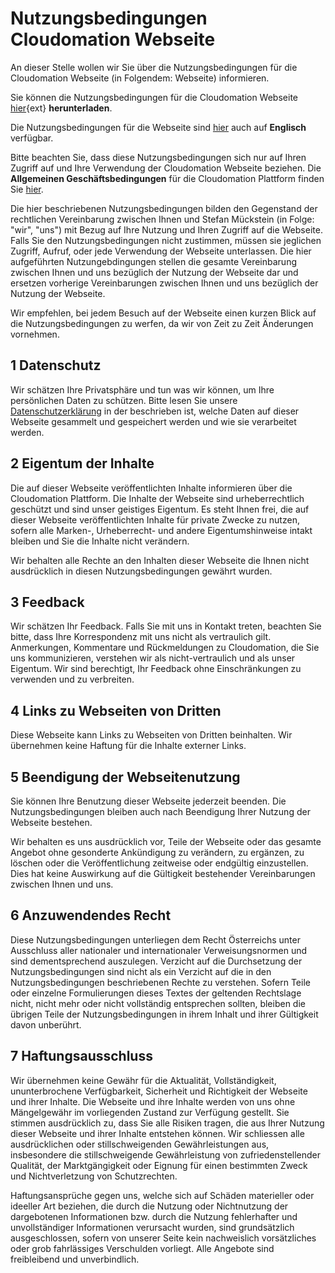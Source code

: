 # Nutzungsbedingungen Cloudomation Webseite

An dieser Stelle wollen wir Sie über die Nutzungsbedingungen für die Cloudomation Webseite (in Folgendem: Webseite) informieren.

Sie können die Nutzungsbedingungen für die Cloudomation Webseite [hier](/sitedata/downloads/Nutzungsbedingungen%20Cloudomation%20Webseite.pdf){ext} **herunterladen**.

Die Nutzungsbedingungen für die Webseite sind [hier](/site/Terms+of+use+website) auch auf **Englisch** verfügbar.

Bitte beachten Sie, dass diese Nutzungsbedingungen sich nur auf Ihren Zugriff auf und Ihre Verwendung der Cloudomation Webseite beziehen. Die **Allgemeinen Geschäftsbedingungen** für die Cloudomation Plattform finden Sie [hier](/site/General+Terms+and+Conditions).

Die hier beschriebenen Nutzungsbedingungen bilden den Gegenstand der rechtlichen Vereinbarung zwischen Ihnen und Stefan Mückstein (in Folge: "wir", "uns")  mit Bezug auf Ihre Nutzung und Ihren Zugriff auf die Webseite.  Falls Sie den Nutzungsbedingungen nicht zustimmen, müssen sie jeglichen Zugriff, Aufruf, oder jede Verwendung der Webseite unterlassen. Die hier aufgeführten Nutzungebdingungen stellen die gesamte Vereinbarung zwischen Ihnen und uns bezüglich der Nutzung der Webseite dar und ersetzen vorherige Vereinbarungen zwischen Ihnen und uns bezüglich der Nutzung der Webseite.

Wir empfehlen, bei jedem Besuch auf der Webseite einen kurzen Blick auf die Nutzungsbedingungen zu werfen, da wir von Zeit zu Zeit Änderungen vornehmen.

## 1 Datenschutz
Wir schätzen Ihre Privatsphäre und tun was wir können, um Ihre persönlichen Daten zu schützen. Bitte lesen Sie unsere [Datenschutzerklärung](/Datenschutzerklärung) in der beschrieben ist, welche Daten auf dieser Webseite gesammelt und gespeichert werden und wie sie verarbeitet werden.

## 2 Eigentum der Inhalte
Die auf dieser Webseite veröffentlichten Inhalte informieren über die Cloudomation Plattform. Die Inhalte der Webseite sind urheberrechtlich geschützt und sind unser geistiges Eigentum. Es steht Ihnen frei, die auf dieser Webseite veröffentlichten Inhalte für private Zwecke zu nutzen, sofern alle Marken-, Urheberrecht- und andere Eigentumshinweise intakt bleiben und Sie die Inhalte nicht verändern.

Wir behalten alle Rechte an den Inhalten dieser Webseite die Ihnen nicht ausdrücklich in diesen Nutzungsbedingungen gewährt wurden.

## 3 Feedback
Wir schätzen Ihr Feedback. Falls Sie mit uns in Kontakt treten, beachten Sie bitte, dass Ihre Korrespondenz mit uns nicht als vertraulich gilt. Anmerkungen, Kommentare und Rückmeldungen zu Cloudomation, die Sie uns kommunizieren, verstehen wir als nicht-vertraulich und als unser Eigentum. Wir sind berechtigt, Ihr Feedback ohne Einschränkungen zu verwenden und zu verbreiten.

## 4 Links zu Webseiten von Dritten
Diese Webseite kann Links zu Webseiten von Dritten beinhalten. Wir übernehmen keine Haftung für die Inhalte externer Links.

## 5 Beendigung der Webseitenutzung
Sie können Ihre Benutzung dieser Webseite jederzeit beenden. Die Nutzungsbedingungen bleiben auch nach Beendigung Ihrer Nutzung der Webseite bestehen.

Wir behalten es uns ausdrücklich vor, Teile der Webseite oder das gesamte Angebot ohne gesonderte Ankündigung zu verändern, zu ergänzen, zu löschen oder die Veröffentlichung zeitweise oder endgültig einzustellen. Dies hat keine Auswirkung auf die Gültigkeit bestehender Vereinbarungen zwischen Ihnen und uns.

## 6 Anzuwendendes Recht
Diese Nutzungsbedingungen unterliegen dem Recht Österreichs unter Ausschluss aller nationaler und internationaler Verweisungsnormen und sind dementsprechend auszulegen. Verzicht auf die Durchsetzung der Nutzungsbedingungen sind nicht als ein Verzicht auf die in den Nutzungsbedingungen beschriebenen Rechte zu verstehen. Sofern Teile oder einzelne Formulierungen dieses Textes der geltenden Rechtslage nicht, nicht mehr oder nicht vollständig entsprechen sollten, bleiben die übrigen Teile der Nutzungsbedingungen in ihrem Inhalt und ihrer Gültigkeit davon unberührt.

## 7 Haftungsausschluss
Wir übernehmen keine Gewähr für die Aktualität, Vollständigkeit, ununterbrochene Verfügbarkeit, Sicherheit und Richtigkeit der Webseite und ihrer Inhalte. Die Webseite und ihre Inhalte werden von uns ohne Mängelgewähr im vorliegenden Zustand zur Verfügung gestellt. Sie stimmen ausdrücklich zu, dass Sie alle Risiken tragen, die aus Ihrer Nutzung dieser Webseite und ihrer Inhalte entstehen können. Wir schliessen alle ausdrücklichen oder stillschweigenden Gewährleistungen aus, insbesondere die stillschweigende Gewährleistung von zufriedenstellender Qualität, der Marktgängigkeit oder Eignung für einen bestimmten Zweck und Nichtverletzung von Schutzrechten.

Haftungsansprüche gegen uns, welche sich auf Schäden materieller oder ideeller Art beziehen, die durch die Nutzung oder Nichtnutzung der dargebotenen Informationen bzw. durch die Nutzung fehlerhafter und unvollständiger Informationen verursacht wurden, sind grundsätzlich ausgeschlossen, sofern von unserer Seite kein nachweislich vorsätzliches oder grob fahrlässiges Verschulden vorliegt. Alle Angebote sind freibleibend und unverbindlich.
